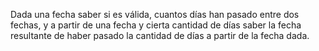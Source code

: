 Dada una fecha saber si es válida, cuantos días han pasado entre dos fechas, y a partir de una fecha y cierta cantidad de días saber la fecha resultante de haber pasado la cantidad de días a partir de la fecha dada.
